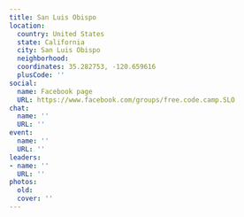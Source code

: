 ```yaml
---
title: San Luis Obispo
location:
  country: United States
  state: California
  city: San Luis Obispo
  neighborhood: 
  coordinates: 35.282753, -120.659616
  plusCode: ''
social:
  name: Facebook page
  URL: https://www.facebook.com/groups/free.code.camp.SLO
chat:
  name: ''
  URL: ''
event:
  name: ''
  URL: ''
leaders:
- name: ''
  URL: ''
photos:
  old: 
  cover: ''
---
```

